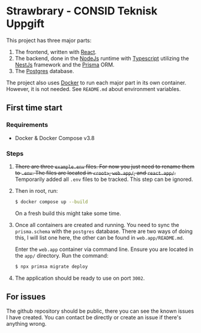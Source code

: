 # Strawbrary - CONSID Teknisk Uppgift
This project has three major parts:

1. The frontend, written with [React](https://reactjs.org/).
2. The backend, done in the [NodeJs](https://nodejs.org/en/) runtime with [Typescript](https://www.typescriptlang.org/) utilizing the [NestJs](https://nestjs.com/) framework and the [Prisma](https://www.prisma.io/) ORM.   
3. The [Postgres](https://www.postgresql.org/) database.

The project also uses [Docker](https://www.docker.com/) to run each major part in its own container. However, it is not needed. See `README.md` about environment variables.

## First time start
### Requirements
* Docker & Docker Compose v3.8

### Steps
1.  ~~There are three `example.env` files. For now you just need to rename them to `.env`. The files are located in `<root>`, `web.app/`, and `react.app/`.~~ Temporarily added all `.env` files to be tracked. This step can be ignored.

2.  Then in root, run:
    ```bash
    $ docker compose up --build
    ```
    On a fresh build this might take some time.

3.  Once all containers are created and running. You need to sync the `prisma.schema` with the `postgres` database. There are two ways of doing this, I will list one here, the other can be found in `web.app/README.md`.

    Enter the `web.app` container via command line.
    Ensure you are located in the `app/` directory.
    Run the command:
    ```bash
    $ npx primsa migrate deploy
    ```

4. The application should be ready to use on port `3002`.

## For issues
The github repository should be public, there you can see the known issues I have created. You can contact be directly or create an issue if there's anything wrong.
